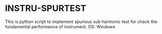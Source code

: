 # INSTRU-SPURTEST

This is python script to implement spurious sub harmonic test for check the fundamental performance of instrument.
OS: Windows
